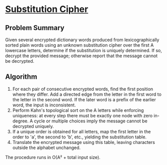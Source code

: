 # [Substitution Cipher](https://www.spoj.com/problems/SCYPHER/)

## Problem Summary
Given several encrypted dictionary words produced from lexicographically sorted plain words using an unknown substitution cipher over the first A lowercase letters, determine if the substitution is uniquely determined. If so, decrypt the provided message; otherwise report that the message cannot be decrypted.

## Algorithm
1. For each pair of consecutive encrypted words, find the first position where they differ. Add a directed edge from the letter in the first word to the letter in the second word. If the later word is a prefix of the earlier word, the input is inconsistent.
2. Perform Kahn's topological sort on the A letters while enforcing uniqueness: at every step there must be exactly one node with zero in-degree. A cycle or multiple choices imply the message cannot be decrypted uniquely.
3. If a unique order is obtained for all letters, map the first letter in the order to 'a', the second to 'b', etc., yielding the substitution table.
4. Translate the encrypted message using this table, leaving characters outside the alphabet unchanged.

The procedure runs in O(A² + total input size).
